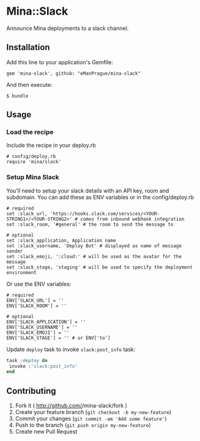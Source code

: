 # Mina::Slack

Announce Mina deployments to a slack channel.

## Installation

Add this line to your application's Gemfile:

    gem 'mina-slack', github: "eManPrague/mina-slack"

And then execute:

    $ bundle

## Usage

### Load the recipe
Include the recipe in your deploy.rb

    # config/deploy.rb
    require 'mina/slack'

### Setup Mina Slack
You'll need to setup your slack details with an API key, room and subdomain. You can add these as ENV variables or in the config/deploy.rb

    # required
    set :slack_url, 'https://hooks.slack.com/services/<YOUR-STRING1>/<YOUR-STRING2>' # comes from inbound webhook integration
    set :slack_room, '#general' # the room to send the message to

    # optional
    set :slack_application, Application name 
    set :slack_username, 'Deploy Bot' # displayed as name of message sender
    set :slack_emoji, ':cloud:' # will be used as the avatar for the message
    set :slack_stage, 'staging' # will be used to specify the deployment environment

Or use the ENV variables:

    # required
    ENV['SLACK_URL'] = ''
    ENV['SLACK_ROOM'] = ''

    # optional
    ENV['SLACK_APPLICATION'] = ''
    ENV['SLACK_USERNAME'] = ''
    ENV['SLACK_EMOJI'] = ''
    ENV['SLACK_STAGE'] = '' # or ENV['to']

 Update `deploy` task to invoke `slack:post_info` task:

 ```ruby
task :deploy do
  invoke :'slack:post_info'
end
```

## Contributing

1. Fork it ( http://github.com/<my-github-username>/mina-slack/fork )
2. Create your feature branch (`git checkout -b my-new-feature`)
3. Commit your changes (`git commit -am 'Add some feature'`)
4. Push to the branch (`git push origin my-new-feature`)
5. Create new Pull Request

